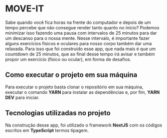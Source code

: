 <h1>MOVE-IT</h1>
Sabe quando você fica horas na frente do computador e depois de um tempo percebe que não consegue render tanto quanto no início? Podemos minimizar isso fazendo uma pausa com intervalos de 25 minutos para dar um descanso para o nossa mente. Nesse intervalo, é importante fazer alguns exercícios físicos e oculares para nosso corpo também dar uma relaxada. Para isso que foi construído esse app, que nada mais é que um countdown de 25 minutos, que ao final desse tempo irá avisar e também propor um exercício (físico ou ocular), em forma de desafios.

<h2>Como executar o projeto em sua máquina</h2>
Para executar o projeto basta clonar o repositório em sua máquina, executar o comando <strong>YARN</strong> para instalar as dependências e, por fim, <strong>YARN DEV</strong> para iniciar.

<h2>Tecnologias utilizadas no projeto</h2>
Na construção desse app, foi utilizado o framework <strong>NextJS</strong> com os códigos escritos em <strong>TypeScript</strong> termos tipagem.
